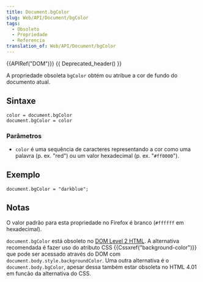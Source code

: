 ```yaml
---
title: Document.bgColor
slug: Web/API/Document/bgColor
tags:
  - Obsoleto
  - Propriedade
  - Referencia
translation_of: Web/API/Document/bgColor
---
```

{{APIRef("DOM")}} {{ Deprecated_header() }}

A propriedade obsoleta `bgColor` obtém ou atribue a cor de fundo do documento atual.

## Sintaxe

```
color = document.bgColor
document.bgColor = color
```

### Parâmetros

- `color` é uma sequência de caracteres representando a cor como uma palavra (p. ex. "red") ou um valor hexadecimal (p. ex. "`#ff0000`").

## Exemplo

```
document.bgColor = "darkblue";
```

## Notas

O valor padrão para esta propriedade no Firefox é branco (`#ffffff` em hexadecimal).

`document.bgColor` está obsoleto no [DOM Level 2 HTML](http://www.w3.org/TR/DOM-Level-2-HTML/html.html#ID-26809268). A alternativa recomendada é fazer uso do atributo CSS {{Cssxref("background-color")}} que pode ser acessado através do DOM com `document.body.style.backgroundColor`. Uma outra alternativa é o `document.body.bgColor`, apesar dessa também estar obsoleta no HTML 4.01 em funcão da alternativa do CSS.

